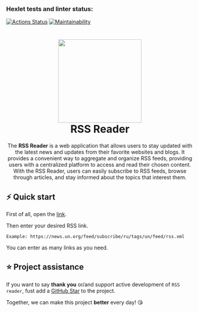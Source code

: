 ### Hexlet tests and linter status:
[![Actions Status](https://github.com/dosTequilas/frontend-project-lvl3/workflows/hexlet-check/badge.svg)](https://github.com/dosTequilas/frontend-project-lvl3/actions)
[![Maintainability](https://api.codeclimate.com/v1/badges/534c98b4272140f3e444/maintainability)](https://codeclimate.com/github/dosTequilas/frontend-project-lvl3/maintainability)



<h1 align="center">
  <img src="https://upload.wikimedia.org/wikipedia/en/thumb/4/43/Feed-icon.svg/256px-Feed-icon.svg.png" width="224px"/><br/>
  RSS Reader
</h1>

<p align="center">The <b>RSS Reader</b> is a web application that allows users to stay updated with the latest news and updates from their favorite websites and blogs. It provides a convenient way to aggregate and organize RSS feeds, providing users with a centralized platform to access and read their chosen content. With the RSS Reader, users can easily subscribe to RSS feeds, browse through articles, and stay informed about the topics that interest them.

## ⚡️ Quick start

First of all, open the [link](https://frontend-project-lvl3-three-phi.vercel.app/).


Then enter your desired RSS link.

```Example: https://news.un.org/feed/subscribe/ru/tags/un/feed/rss.xml```

You can enter as many links as you need.

## ⭐️ Project assistance

If you want to say **thank you** or/and support active development of `RSS reader`, fust add a [GitHub Star](https://github.com/dosTequilas/frontend-project-lvl3) to the project.

Together, we can make this project **better** every day! 😘